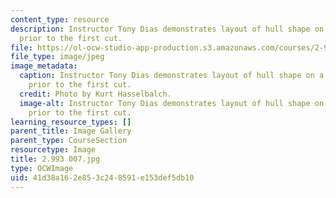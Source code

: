 ```yaml
---
content_type: resource
description: Instructor Tony Dias demonstrates layout of hull shape on a wood block
  prior to the first cut.
file: https://ol-ocw-studio-app-production.s3.amazonaws.com/courses/2-993-special-topics-in-mechanical-engineering-the-art-and-science-of-boat-design-january-iap-2007/41d38a162e853c248591e153def5db10_2993007.jpg
file_type: image/jpeg
image_metadata:
  caption: Instructor Tony Dias demonstrates layout of hull shape on a wood block
    prior to the first cut.
  credit: Photo by Kurt Hasselbalch.
  image-alt: Instructor Tony Dias demonstrates layout of hull shape on a wood block
    prior to the first cut.
learning_resource_types: []
parent_title: Image Gallery
parent_type: CourseSection
resourcetype: Image
title: 2.993 007.jpg
type: OCWImage
uid: 41d38a16-2e85-3c24-8591-e153def5db10
---
```


